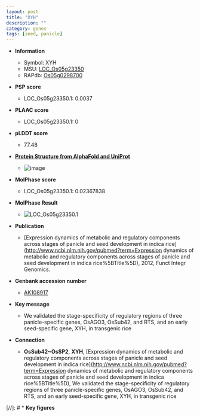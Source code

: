 ```yaml
---
layout: post
title: "XYH"
description: ""
category: genes
tags: [seed, panicle]
---
```


* **Information**  
    + Symbol: XYH  
    + MSU: [LOC_Os05g23350](http://rice.plantbiology.msu.edu/cgi-bin/ORF_infopage.cgi?orf=LOC_Os05g23350)  
    + RAPdb: [Os05g0298700](http://rapdb.dna.affrc.go.jp/viewer/gbrowse_details/irgsp1?name=Os05g0298700)  

* **PSP score**  
    + LOC_Os05g23350.1: 0.0037 

* **PLAAC score**  
    + LOC_Os05g23350.1: 0 

* **pLDDT score**
    + 77.48

* **[Protein Structure from AlphaFold and UniProt](https://www.uniprot.org/uniprotkb/Q0DJD5/entry#structure)**
    + ![image](https://ricepsp.github.io/images/Q0/AF-Q0DJD5-F1.png)

* **MolPhase score**
    + LOC_Os05g23350.1: 0.02367838

* **MolPhase Result**
    + ![LOC_Os05g23350.1](https://304243504.github.io/Pictures/LOC_Os05g/LOC_Os05g23350.1.png)

* **Publication**  
    + [Expression dynamics of metabolic and regulatory components across stages of panicle and seed development in indica rice](http://www.ncbi.nlm.nih.gov/pubmed?term=Expression dynamics of metabolic and regulatory components across stages of panicle and seed development in indica rice%5BTitle%5D), 2012, Funct Integr Genomics.

* **Genbank accession number**  
    + [AK108917](http://www.ncbi.nlm.nih.gov/nuccore/AK108917)

* **Key message**  
    + We validated the stage-specificity of regulatory regions of three panicle-specific genes, OsAGO3, OsSub42, and RTS, and an early seed-specific gene, XYH, in transgenic rice

* **Connection**  
    + __OsSub42~OsSP2__, __XYH__, [Expression dynamics of metabolic and regulatory components across stages of panicle and seed development in indica rice](http://www.ncbi.nlm.nih.gov/pubmed?term=Expression dynamics of metabolic and regulatory components across stages of panicle and seed development in indica rice%5BTitle%5D), We validated the stage-specificity of regulatory regions of three panicle-specific genes, OsAGO3, OsSub42, and RTS, and an early seed-specific gene, XYH, in transgenic rice

[//]: # * **Key figures**  



